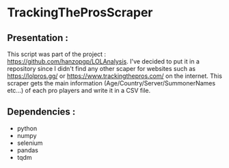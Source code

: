 # TrackingTheProsScraper

## Presentation :

This script was part of the project : https://github.com/hanzopgp/LOLAnalysis.
I've decided to put it in a repository since I didn't find any other scaper for websites such as https://lolpros.gg/ or https://www.trackingthepros.com/ on the internet.
This scraper gets the main information (Age/Country/Server/SummonerNames etc...) of each pro players and write it in a CSV file.

## Dependencies :

- python
- numpy
- selenium
- pandas
- tqdm
